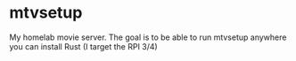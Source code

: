 # mtvsetup

My homelab movie server. The goal is to be able to run mtvsetup anywhere you can install Rust (I target the RPI 3/4)

